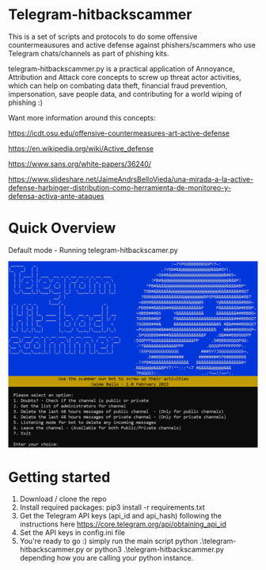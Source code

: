 # Telegram-hitbackscammer 
This is a set of scripts and protocols to do some offensive countermeausures and active defense against phishers/scammers who use Telegram chats/channels as part of phishing kits.

telegram-hitbackscammer.py is a practical application of Annoyance, Attribution and Attack core concepts to screw up threat actor activities, which can help on combating data theft, financial fraud prevention, impersonation, save people data, and contributing for a world wiping of phishing :)

Want more information around this concepts:

https://icdt.osu.edu/offensive-countermeasures-art-active-defense

https://en.wikipedia.org/wiki/Active_defense

https://www.sans.org/white-papers/36240/

https://www.slideshare.net/JaimeAndrsBelloVieda/una-mirada-a-la-active-defense-harbinger-distribution-como-herramienta-de-monitoreo-y-defensa-activa-ante-ataques

# Quick Overview
Default mode - Running telegram-hitbackscamer.py

![alt text](https://github.com/avechuch0/telegram-hitbackscammer/blob/main/images/main.png)

# Getting started
1. Download / clone the repo
2. Install required packages: pip3 install -r requirements.txt
3. Get the Telegram API keys (api_id and api_hash) following the instructions here https://core.telegram.org/api/obtaining_api_id
4. Set the API keys in config.ini file
5. You're ready to go :) simply run the main script python .\telegram-hitbackscammer.py or python3 .\telegram-hitbackscammer.py depending how you are calling your python instance.

